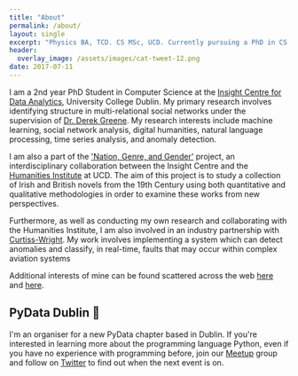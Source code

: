 ```yaml
---
title: "About"
permalink: /about/
layout: single
excerpt: "Physics BA, TCD. CS MSc, UCD. Currently pursuing a PhD in CS, UCD. PyData Dublin Organiser."
header:
  overlay_image: /assets/images/cat-tweet-12.png
date: 2017-07-11
---
```


I am a 2nd year PhD Student in Computer Science at the [Insight Centre for Data Analytics](https://www.insight-centre.org/users/siobhan-grayson), University College Dublin.
My primary research involves identifying structure in multi-relational social networks under the supervision of [Dr. Derek Greene](https://www.insight-centre.org/users/derek-greene). My research interests include machine learning, social network analysis, digital humanities, natural language processing, time series analysis, and anomaly detection.

I am also a part of the ['Nation, Genre, and Gender'](http://www.nggprojectucd.ie/) project, an interdisciplinary collaboration between the Insight Centre and the [Humanities Institute](http://www.ucd.ie/humanities/) at UCD. The aim of this project is to study a collection of Irish and British novels from the 19th Century using both quantitative and qualitative methodologies in order to examine these works from new perspectives.

Furthermore, as well as conducting my own research and collaborating with the Humanities Institute, I am also involved in an industry partnership with [Curtiss-Wright](http://www.curtisswright.com/home/default.aspx). My work involves implementing a system which can detect anomalies and classify, in real-time, faults that may occur within complex aviation systems

Additional interests of mine can be found scattered across the web [here](http://www.maths.tcd.ie/~graysons/) and [here](https://twitter.com/siobhan_grayson/lists).

## PyData Dublin 🐍

I'm an organiser for a new PyData chapter based in Dublin. If you're interested in learning more about the programming language Python, even if you have no experience with programming before, join our [Meetup](https://www.meetup.com/PyDataDublin/) group and follow on [Twitter](https://twitter.com/PyDataDublin) to find out when the next event is on.
